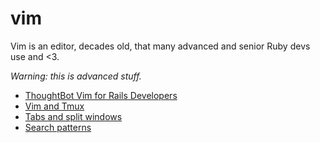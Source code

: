 vim
=======

Vim is an editor, decades old, that many advanced and senior Ruby devs use and <3.

_Warning: this is advanced stuff._

* [ThoughtBot Vim for Rails Developers](https://www.codeschool.com/screencasts/thoughtbot-vim-for-rails-developers)
* [Vim and Tmux](https://www.codeschool.com/screencasts/vim-and-tmux)
* [Tabs and split windows](https://www.codeschool.com/screencasts/vimcasts-using-tabs-and-split-windows)
* [Search patterns](https://www.codeschool.com/screencasts/vimcasts-search-patterns-using-the-command-line-window)
